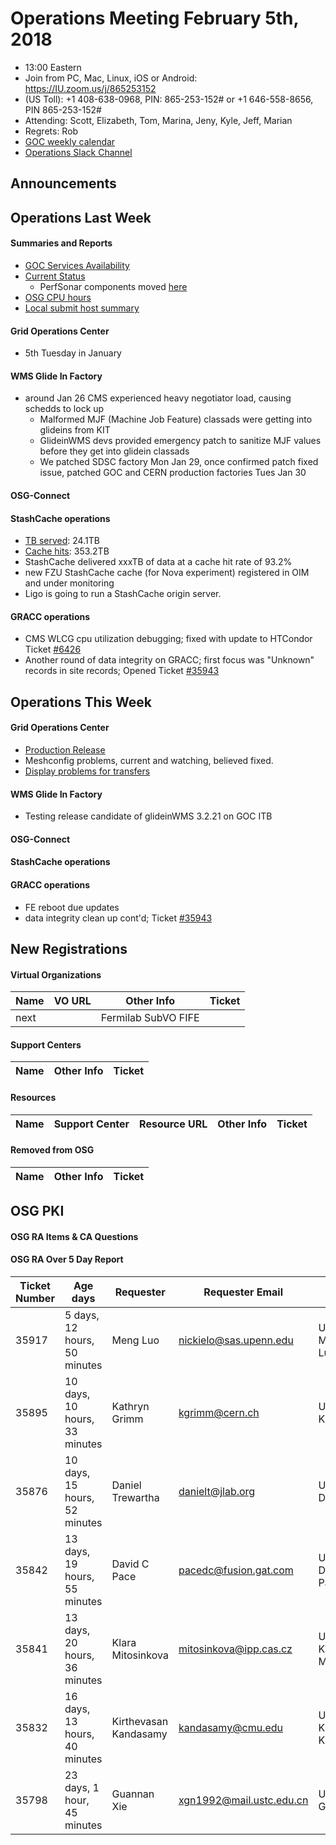 # Operations Meeting February 5th, 2018
   * 13:00 Eastern 
   * Join from PC, Mac, Linux, iOS or Android: https://IU.zoom.us/j/865253152
   * (US Toll): +1 408-638-0968, PIN: 865-253-152# or +1 646-558-8656, PIN 865-253-152#
   * Attending: Scott, Elizabeth, Tom, Marina, Jeny, Kyle, Jeff, Marian
   * Regrets: Rob
   * [GOC weekly calendar](http://www.google.com/calendar/embed?src=c1htpcfoe6btrtc7n3uddg8mvs%40group.calendar.google.com&ctz=America/New_York)
   * [Operations Slack Channel](https://opensciencegrid.slack.com/messages/C5GAYBGA0/)

## Announcements
   
## Operations Last Week

#### Summaries and Reports
   * [GOC Services Availability](http://monitor.grid.iu.edu/availability/avail_week_overview.html)
   * [Current Status](http://monitor.grid.iu.edu/availability/production.html)
      * PerfSonar components moved [here](http://monitor.grid.iu.edu/availability/perfsonar.html)
   * [OSG CPU hours](http://tinyurl.com/mf96b88)
   * [Local submit host summary](http://osg-flock.grid.iu.edu/overview/)
   
#### Grid Operations Center
   * 5th Tuesday in January
   
#### WMS Glide In Factory
   * around Jan 26 CMS experienced heavy negotiator load, causing schedds to lock up
      * Malformed MJF (Machine Job Feature) classads were getting into glideins from KIT
      * GlideinWMS devs provided emergency patch to sanitize MJF values before they get into glidein classads
      * We patched SDSC factory Mon Jan 29, once confirmed patch fixed issue, patched GOC and CERN production factories Tues Jan 30 

#### OSG-Connect
 
#### StashCache operations
   * [TB served](http://tinyurl.com/ydaereyo): 24.1TB
   * [Cache hits](http://tinyurl.com/ydaereyo): 353.2TB 
   * StashCache delivered xxxTB of data at a cache hit rate of 93.2%
   * new FZU StashCache cache (for Nova experiment) registered in OIM and under monitoring
   * Ligo is going to run a StashCache origin server.
   
####  GRACC operations
   * CMS WLCG cpu utilization debugging; fixed with update to HTCondor Ticket [#6426](https://htcondor-wiki.cs.wisc.edu/index.cgi/tktview?tn=6426)
   * Another round of data integrity on GRACC; first focus was "Unknown" records in site records; Opened Ticket [#35943](https://ticket.grid.iu.edu/35943)

## Operations This Week
   
#### Grid Operations Center
   * [Production Release](http://osggoc.blogspot.com/2018/01/operations-service-update-tuesday_30.html)
   * Meshconfig problems, current and watching, believed fixed.
   * [Display problems for transfers](https://ticket.grid.iu.edu/35731)
   
#### WMS Glide In Factory
   * Testing release candidate of glideinWMS 3.2.21 on GOC ITB
   
#### OSG-Connect 
   
#### StashCache operations

#### GRACC operations
   * FE reboot due updates
   * data integrity clean up cont'd; Ticket [#35943](https://ticket.grid.iu.edu/35943)

## New Registrations

#### Virtual Organizations
| Name | VO URL | Other Info | Ticket |
| ---- | ------ | ---------- | ------ |
| next | | Fermilab SubVO FIFE |

#### Support Centers
| Name | Other Info | Ticket |
| ---- | ---------- | ------ |

#### Resources
| Name | Support Center | Resource URL | Other Info | Ticket |
| ---- | -------------- | ------------ | ---------- | ------ |


#### Removed from OSG
| Name | Other Info | Ticket |
| ---- | ---------- | ------ |

## OSG PKI

#### OSG RA Items & CA Questions

#### OSG RA Over 5 Day Report
| Ticket Number	|Age days	|Requester	|Requester Email		|Request |
| --------- | ------- | --------- | ----------------- | ------ |
| 35917 | 5 days, 12 hours, 50 minutes | Meng Luo | nickielo@sas.upenn.edu |User Certificate Request for Meng Luo(VO:snoplus.snolab.ca) |
| 35895 | 10 days, 10 hours, 33 minutes | Kathryn Grimm | kgrimm@cern.ch | User Certificate Request for Kathryn Grimm(VO:SLAC) |
| 35876 | 10 days, 15 hours, 52 minutes | Daniel Trewartha | danielt@jlab.org |  User Certificate Request for Daniel Trewartha(VO:Gluex) |
| 35842 |  13 days, 19 hours, 55 minutes | David C Pace | pacedc@fusion.gat.com | User Certificate Request for David C Pace(VO:FusionGrid) |
| 35841 | 13 days, 20 hours, 36 minutes | Klara Mitosinkova | mitosinkova@ipp.cas.cz | User Certificate Request for Klara Mitosinkova(VO:FusionGrid) |
| 35832 | 16 days, 13 hours, 40 minutes | Kirthevasan Kandasamy | kandasamy@cmu.edu | User Certificate Request for Kirthevasan Kandasamy(VO:FusionGrid) |
| 35798 |23 days, 1 hour, 45 minutes | Guannan Xie | xgn1992@mail.ustc.edu.cn | User Certificate Request for Guannan Xie(VO:BNL) |
